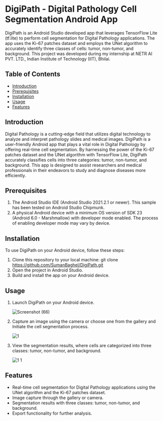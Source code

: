 # DigiPath - Digital Pathology Cell Segmentation Android App

DigiPath is an Android Studio developed app that leverages TensorFlow Lite (tf.lite) to perform cell segmentation for Digital Pathology applications. The app uses the Ki-67 patches dataset and employs the UNet algorithm to accurately identify three classes of cells: tumor, non-tumor, and background. This project was developed during my internship at NETR AI PVT. LTD., Indian Institute of Technology (IIT), Bhilai.

## Table of Contents

- [Introduction](#introduction)
- [Prerequisites](#Prerequisites)
- [Installation](#installation)
- [Usage](#usage)
- [Features](#features)

## Introduction

Digital Pathology is a cutting-edge field that utilizes digital technology to analyze and interpret pathology slides and medical images. DigiPath is a user-friendly Android app that plays a vital role in Digital Pathology by offering real-time cell segmentation. By harnessing the power of the Ki-67 patches dataset and the UNet algorithm with TensorFlow Lite, DigiPath accurately classifies cells into three categories: tumor, non-tumor, and background. This app is designed to assist researchers and medical professionals in their endeavors to study and diagnose diseases more efficiently.

## Prerequisites

1. The Android Studio IDE (Android Studio 2021.2.1 or newer). This sample has been tested on Android Studio Chipmunk.
2. A physical Android device with a minimum OS version of SDK 23 (Android 6.0 - Marshmallow) with developer mode enabled. The process of enabling developer mode may vary by device.

## Installation

To use DigiPath on your Android device, follow these steps:

1. Clone this repository to your local machine: git clone https://github.com/SumanBaghel/DigiPath.git
2. Open the project in Android Studio.
3. Build and install the app on your Android device.

## Usage

1. Launch DigiPath on your Android device.

   ![Screenshot (66)](https://github.com/SumanBaghel/DigiPath/assets/89180252/cda95884-8da4-4419-ac0c-204bf61cfc5c)

3. Capture an image using the camera or choose one from the gallery and Initiate the cell segmentation process.

    ![1](https://github.com/SumanBaghel/DigiPath/assets/89180252/64029e85-61a2-41fb-917c-f52c0d4b55a4)

4. View the segmentation results, where cells are categorized into three classes: tumor, non-tumor, and background.

    ![1 1](https://github.com/SumanBaghel/DigiPath/assets/89180252/e1761132-0643-4f1a-95bc-98b8b09b9987)

## Features

- Real-time cell segmentation for Digital Pathology applications using the UNet algorithm and the Ki-67 patches dataset.
- Image capture through the gallery or camera.
- Segmentation results with three classes: tumor, non-tumor, and background.
- Export functionality for further analysis.





